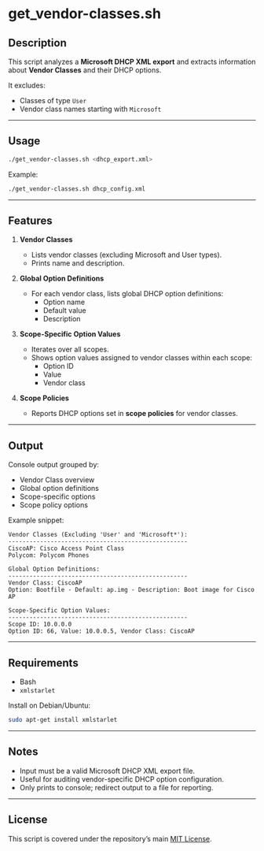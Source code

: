 # get_vendor-classes.sh

## Description
This script analyzes a **Microsoft DHCP XML export** and extracts information about **Vendor Classes** and their DHCP options.  

It excludes:
- Classes of type `User`
- Vendor class names starting with `Microsoft`

---

## Usage
```bash
./get_vendor-classes.sh <dhcp_export.xml>
```

Example:
```bash
./get_vendor-classes.sh dhcp_config.xml
```

---

## Features
1. **Vendor Classes**
   - Lists vendor classes (excluding Microsoft and User types).
   - Prints name and description.

2. **Global Option Definitions**
   - For each vendor class, lists global DHCP option definitions:
     - Option name
     - Default value
     - Description

3. **Scope-Specific Option Values**
   - Iterates over all scopes.
   - Shows option values assigned to vendor classes within each scope:
     - Option ID
     - Value
     - Vendor class

4. **Scope Policies**
   - Reports DHCP options set in **scope policies** for vendor classes.

---

## Output
Console output grouped by:
- Vendor Class overview
- Global option definitions
- Scope-specific options
- Scope policy options

Example snippet:
```
Vendor Classes (Excluding 'User' and 'Microsoft*'):
---------------------------------------------------
CiscoAP: Cisco Access Point Class
Polycom: Polycom Phones

Global Option Definitions:
---------------------------------------------------
Vendor Class: CiscoAP
Option: Bootfile - Default: ap.img - Description: Boot image for Cisco AP

Scope-Specific Option Values:
---------------------------------------------------
Scope ID: 10.0.0.0
Option ID: 66, Value: 10.0.0.5, Vendor Class: CiscoAP
```

---

## Requirements
- Bash  
- `xmlstarlet`  

Install on Debian/Ubuntu:
```bash
sudo apt-get install xmlstarlet
```

---

## Notes
- Input must be a valid Microsoft DHCP XML export file.  
- Useful for auditing vendor-specific DHCP option configuration.  
- Only prints to console; redirect output to a file for reporting.  

---

## License
This script is covered under the repository’s main [MIT License](../LICENSE).
